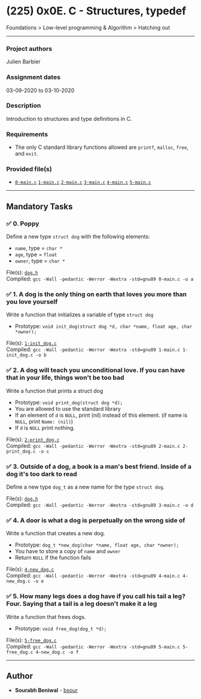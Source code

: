 # (225) 0x0E. C - Structures, typedef
Foundations > Low-level programming & Algorithm > Hatching out

---

### Project authors
Julien Barbier

### Assignment dates
03-09-2020 to 03-10-2020

### Description
Introduction to structures and type definitions in C.

### Requirements
* The only C standard library functions allowed are `printf`, `malloc`, `free`, and `exit`.

### Provided file(s)
* [`0-main.c`](./tests/0-main.c) [`1-main.c`](./tests/1-main.c) [`2-main.c`](./tests/2-main.c) [`3-main.c`](./tests/3-main.c) [`4-main.c`](./tests/4-main.c) [`5-main.c`](./tests/5-main.c) 

---

## Mandatory Tasks

### :white_check_mark: 0. Poppy
Define a new type `struct dog` with the following elements:

* `name`, type = `char *`
* `age`, type = `float`
* `owner`, type = `char *`

File(s): [`dog.h`](./dog.h)\
Compiled: `gcc -Wall -pedantic -Werror -Wextra -std=gnu89 0-main.c -o a`

### :white_check_mark: 1. A dog is the only thing on earth that loves you more than you love yourself
Write a function that initializes a variable of type `struct dog`

* Prototype: `void init_dog(struct dog *d, char *name, float age, char *owner);`

File(s): [`1-init_dog.c`](./1-init_dog.c)\
Compiled: `gcc -Wall -pedantic -Werror -Wextra -std=gnu89 1-main.c 1-init_dog.c -o b`

### :white_check_mark: 2. A dog will teach you unconditional love. If you can have that in your life, things won't be too bad
Write a function that prints a struct dog

* Prototype: `void print_dog(struct dog *d);`
* You are allowed to use the standard library
* If an element of `d` is `NULL`, print (nil) instead of this element. (if name is `NULL`, print `Name: (nil)`)
* If `d` is `NULL` print nothing.

File(s): [`2-print_dog.c`](./2-print_dog.c)\
Compiled: `gcc -Wall -pedantic -Werror -Wextra -std=gnu89 2-main.c 2-print_dog.c -o c`

### :white_check_mark: 3. Outside of a dog, a book is a man's best friend. Inside of a dog it's too dark to read
Define a new type `dog_t` as a new name for the type `struct dog`.

File(s): [`dog.h`](./dog.h)\
Compiled: `gcc -Wall -pedantic -Werror -Wextra -std=gnu89 3-main.c -o d`

### :white_check_mark: 4. A door is what a dog is perpetually on the wrong side of
Write a function that creates a new dog.

* Prototype: `dog_t *new_dog(char *name, float age, char *owner);`
* You have to store a copy of `name` and `owner`
* Return `NULL` if the function fails

File(s): [`4-new_dog.c`](./4-new_dog.c)\
Compiled: `gcc -Wall -pedantic -Werror -Wextra -std=gnu89 4-main.c 4-new_dog.c -o e`

### :white_check_mark: 5. How many legs does a dog have if you call his tail a leg? Four. Saying that a tail is a leg doesn't make it a leg
Write a function that frees dogs.

* Prototype: `void free_dog(dog_t *d);`

File(s): [`5-free_dog.c`](./5-free_dog.c)\
Compiled: `gcc -Wall -pedantic -Werror -Wextra -std=gnu89 5-main.c 5-free_dog.c 4-new_dog.c -o f`

---

## Author
* **Sourabh Beniwal** - [bsour](github.com/bsour)